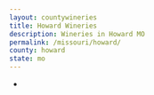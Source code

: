 ```yaml
---
layout: countywineries
title: Howard Wineries
description: Wineries in Howard MO
permalink: /missouri/howard/
county: howard
state: mo
---
```

-

